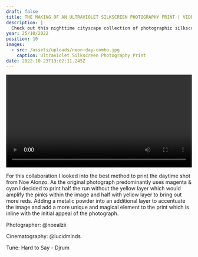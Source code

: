 ```yaml
---
draft: false
title: THE MAKING OF AN ULTRAVIOLET SILKSCREEN PHOTOGRAPHY PRINT | VIDEO | Noe Alonzo - Hong Kong
description: |
  Check out this nighttime cityscape collection of photographic silkscreen prints I made in collaboration with @noealzii.
year: 25/10/2022
position: 10
images:
  - src: /assets/uploads/neon-day-combo.jpg
    caption: Ultraviolet Silkscreen Photography Print                 
date: 2022-10-23T13:02:11.245Z
---
```


 <!-- Add your local MP4 video -->
  <video width="100%" height="auto" controls>
    <source src="/assets/videos/Noe_Alonzo_Rob_Green_Hong_Kong_Day.mp4" type="video/mp4">
  </video>

For this collaboration I looked into the best method to print the daytime shot from Noe Alonzo. As the original photograph predominantly uses magenta & cyan I decided to print half the run without the yellow layer which would amplify the pinks within the image and half with yellow layer to bring out more reds. Adding a metalic powder into an additional layer to accentuate the image and add a more unique and magical element to the print which is inline with the initial appeal of the photograph.

Photographer: @noealzii

Cinematography: @lucidminds

Tune: Hard to Say - Djrum